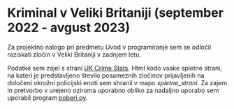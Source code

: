 # Kriminal v Veliki Britaniji (september 2022 - avgust 2023)
Za projektno nalogo pri predmetu Uvod v programiranje sem se odločil raziskati zločin v Veliki Britaniji v zadnjem letu.

Podatke sem zajel s strani [UK Crime Stats](https://www.ukcrimestats.com/Police_Force). Html kodo vsake spletne strani, na kateri je predstavljeno število posameznih zločinov prijavljenih na določeni okrožni policijski enoti sem shranil v mapo *spletne_strani*. Za zajem in pretvorbo v urejeno oziroma uporabno obliko za nadaljno uporabo sem uporabil program [poberi.py](poberi.py).
